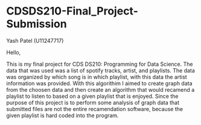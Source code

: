 # CDSDS210-Final_Project-Submission
Yash Patel (U11247717)

Hello, 

This is my final project for CDS DS210: Programming for Data Science. The data that was used was a list of spotify tracks, artist, and playlists. The data was organized by which song is in which playlist, with this data the artist information was provided. With this algorithim I aimed to create graph data from the choosen data and then create an algorithm that would recamend a playlist to listen to based on a given playlist that is enjoyed. Since the purpose of this project is to perform some analysis of graph data that submitted files are not the entire recamendation software, because the given playlist is hard coded into the program. 

